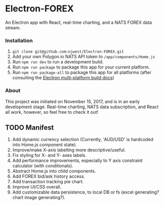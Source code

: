 # Electron-FOREX

An Electron app with React, real-time charting, and a NATS FOREX data stream.

### Installation

1. `git clone git@github.com:njwest/Electron-FOREX.git`
2. Add your own Polygon.io NATS API token to `/app/components/Home.js`
3. Run `npm run dev` to run a development build.
4. Run `npm run package` to package this app for your current platform.
5. Run `npm run package-all` to package this app for all platforms (after consulting the [Electron multi-platform build docs](https://www.electron.build/multi-platform-build))

### About

This project was initiated on November 15, 2017, and is in an early development stage. Real-time charting, NATS data subscription, and React all work, however, so feel free to check it out!

## TODO Manifest

1. Add dynamic currency selection (Currently, 'AUD/USD' is hardcoded into Home.js component state).
2. Improve/make X-axis labelling more descriptive/useful.
3. Fix styling for X- and Y- axes labels.
4. Add performance improvements, especially to Y axis constraint calculator (with conditionals).
5. Abstract Home.js into child components.
6. Add FOREX bid/ask history access.
7. Add transaction tracking pie chart.
8. Improve UI/CSS overall.
9. Add customizable data persistence, to local DB or fs (excel generating? chart image generating?).
